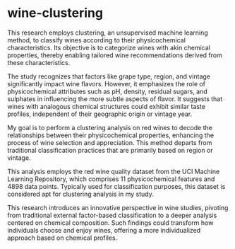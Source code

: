 # wine-clustering
This research employs clustering, an unsupervised machine learning method, to classify wines according to their physicochemical characteristics. Its objective is to categorize wines with akin chemical properties, thereby enabling tailored wine recommendations derived from these characteristics.

The study recognizes that factors like grape type, region, and vintage significantly impact wine flavors. However, it emphasizes the role of physicochemical attributes such as pH, density, residual sugars, and sulphates in influencing the more subtle aspects of flavor. It suggests that wines with analogous chemical structures could exhibit similar taste profiles, independent of their geographic origin or vintage year.

My goal is to perform a clustering analysis on red wines to decode the relationships between their physicochemical properties, enhancing the process of wine selection and appreciation. This method departs from traditional classification practices that are primarily based on region or vintage.

This analysis employs the red wine quality dataset from the UCI Machine Learning Repository, which comprises 11 physicochemical features and 4898 data points. Typically used for classification purposes, this dataset is considered apt for clustering analysis in my study.

This research introduces an innovative perspective in wine studies, pivoting from traditional external factor-based classification to a deeper analysis centered on chemical composition. Such findings could transform how individuals choose and enjoy wines, offering a more individualized approach based on chemical profiles.
